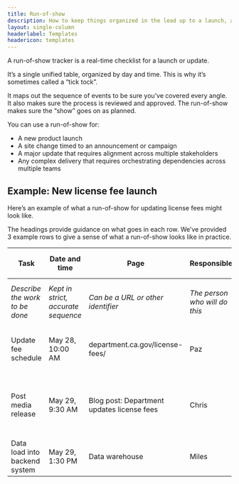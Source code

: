 ```yaml
---
title: Run-of-show
description: How to keep things organized in the lead up to a launch, announcement, or update
layout: single-column
headerlabel: Templates
headericon: templates
---
```


<p class="text-lead">A run-of-show tracker is a real-time checklist for a launch or update.</p>

It’s a single unified table, organized by day and time. This is why it’s sometimes called a “tick tock”.

It maps out the sequence of events to be sure you’ve covered every angle. It also makes sure the process is reviewed and approved. The run-of-show makes sure the “show” goes on as planned.

You can use a run-of-show for:

* A new product launch
* A site change timed to an announcement or campaign
* A major update that requires alignment across multiple stakeholders
* Any complex delivery that requires orchestrating dependencies across multiple teams

## Example: New license fee launch

Here’s an example of what a run-of-show for updating license fees might look like.

The headings provide guidance on what goes in each row. We’ve provided 3 example rows to give a sense of what a run-of-show looks like in practice.

<div class="runofshow-table">

| **Task** | **Date and time** | **Page** | **Responsible** | **Approver** | **Notes and questions** | **Status** |
| ----- | ----- | ----- | ----- | ----- | ----- | ----- |
| *Describe the work to be done* | *Kept in strict, accurate sequence* | *Can be a URL or other identifier* | *The person who will do this* | *The person who has final approval* | *As needed* | *Varies with project* |
| Update fee schedule | May 28, 10:00 AM | department.ca.gov/license-fees/ | Paz | Abida | Double check before final publishing | Done |
| Post media release | May 29, 9:30 AM | Blog post: Department updates license fees | Chris | Huyhn | Make sure Comms sees staged version first | In staging |
| Data load into backend system | May 29, 1:30 PM | Data warehouse | Miles | Elena |  | In progress |

</div>
